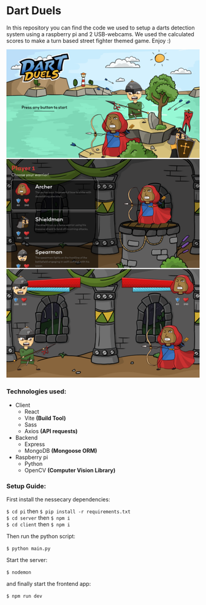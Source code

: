 # Dart Duels

In this repository you can find the code we used to setup a darts detection system using a raspberry pi and 2 USB-webcams. We used the calculated scores to make a turn based street fighter themed game. Enjoy :)

![](/public/Titlescreen@2x.png)
![](</public/Character%20selection%20screen%20(player%201)%402x.png>)
![](/public/battle%20screen%402x.png)

### Technologies used:

-   Client
    -   React
    -   Vite **(Build Tool)**
    -   Sass
    -   Axios **(API requests)**
-   Backend
    -   Express
    -   MongoDB **(Mongoose ORM)**
-   Raspberry pi
    -   Python
    -   OpenCV **(Computer Vision Library)**

### Setup Guide:

First install the nessecary dependencies:

`$ cd pi` then `$ pip install -r requirements.txt` <br/>
`$ cd server` then `$ npm i` <br/>
`$ cd client` then `$ npm i` <br/>

Then run the python script:

`$ python main.py`

Start the server:

`$ nodemon`

and finally start the frontend app:

`$ npm run dev`
